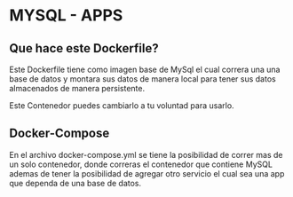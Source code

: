 # MYSQL - APPS

## Que hace este Dockerfile?
Este Dockerfile tiene como imagen base de MySql el cual correra una una base de datos y montara sus datos de manera local para tener sus datos almacenados de manera persistente.

Este Contenedor puedes cambiarlo a tu voluntad para usarlo.

## Docker-Compose
En el archivo docker-compose.yml se tiene la posibilidad de correr mas de un solo contenedor, donde correras el contenedor que contiene MySQL ademas de tener la posibilidad de agregar otro servicio el cual sea una app que dependa de una base de datos.
